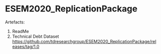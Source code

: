 # ESEM2020_ReplicationPackage

Artefacts:
1. ReadMe
2. Technical Debt Dataset https://github.com/tdresearchgroup/ESEM2020_ReplicationPackage/releases/tag/1.0
